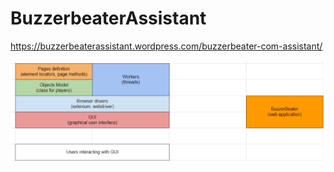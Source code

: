 # BuzzerbeaterAssistant

https://buzzerbeaterassistant.wordpress.com/buzzerbeater-com-assistant/

![Architecture](architecture.PNG)
